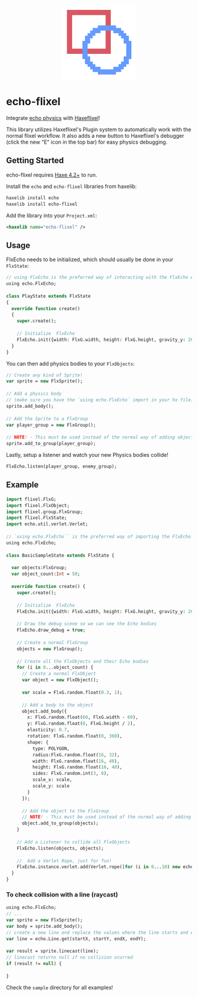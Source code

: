 <p align="center">
  <img src="https://raw.githubusercontent.com/austineast/echo/gh-pages/logo.png">
</p>

# echo-flixel

Integrate [echo physics](https://austineast.dev/echo/) with [Haxeflixel](https://haxeflixel.com)! 

This library utilizes Haxeflixel's Plugin system to automatically work with the normal flixel workflow. It also adds a new button to Haxeflixel's debugger (click the new "E" icon in the top bar) for easy physics debugging.

## Getting Started

echo-flixel requires [Haxe 4.2+](https://haxe.org/download/) to run.

Install the `echo` and `echo-flixel` libraries from haxelib:

```sh
haxelib install echo
haxelib install echo-flixel
```

Add the library into your `Project.xml`:

```xml
<haxelib name="echo-flixel" />
```

## Usage

FlxEcho needs to be initialized, which should usually be done in your `FlxState`:

```haxe
// using FlxEcho is the preferred way of interacting with the FlxEcho API
using echo.FlxEcho;

class PlayState extends FlxState 
{
  override function create() 
  {
    super.create();

    // Initialize  FlxEcho
    FlxEcho.init({width: FlxG.width, height: FlxG.height, gravity_y: 20});
  }
}
```

You can then add physics bodies to your `FlxObjects`:

```haxe
// Create any kind of Sprite!
var sprite = new FlxSprite();

// Add a physics body
// (make sure you have the `using echo.FlxEcho` import in your hx file)
sprite.add_body();

// Add the Sprite to a FlxGroup
var player_group = new FlxGroup();

// NOTE! - This must be used instead of the normal way of adding objects to FlxGroups (ie - `player_group.add(sprite);`)
sprite.add_to_group(player_group);
```

Lastly, setup a listener and watch your new Physics bodies collide!

```haxe
FlxEcho.listen(player_group, enemy_group);
```

## Example

```haxe
import flixel.FlxG;
import flixel.FlxObject;
import flixel.group.FlxGroup;
import flixel.FlxState;
import echo.util.verlet.Verlet;

// `using echo.FlxEcho`` is the preferred way of importing the FlxEcho API
using echo.FlxEcho;

class BasicSampleState extends FlxState {

  var objects:FlxGroup;
  var object_count:Int = 50;

  override function create() {
    super.create();

    // Initialize  FlxEcho
    FlxEcho.init({width: FlxG.width, height: FlxG.height, gravity_y: 20});

    // Draw the debug scene so we can see the Echo bodies
    FlxEcho.draw_debug = true;

    // Create a normal FlxGroup
    objects = new FlxGroup();

    // Create all the FlxObjects and their Echo bodies
    for (i in 0...object_count) {
      // Create a normal FlxObject
      var object = new FlxObject();

      var scale = FlxG.random.float(0.3, 1);

      // Add a body to the object
      object.add_body({
        x: FlxG.random.float(60, FlxG.width - 60),
        y: FlxG.random.float(0, FlxG.height / 2),
        elasticity: 0.7,
        rotation: FlxG.random.float(0, 360),
        shape: {
          type: POLYGON,
          radius:FlxG.random.float(16, 32),
          width: FlxG.random.float(16, 48),
          height: FlxG.random.float(16, 48),
          sides: FlxG.random.int(3, 8),
          scale_x: scale,
          scale_y: scale
        }
      });

      // Add the object to the FlxGroup
      // NOTE! - This must be used instead of the normal way of adding objects to FlxGroups (ie - `objects.add(object);`)
      object.add_to_group(objects);
    }

    // Add a Listener to collide all FlxObjects
    FlxEcho.listen(objects, objects);

    //  Add a Verlet Rope, just for fun!
    FlxEcho.instance.verlet.add(Verlet.rope([for (i in 0...10) new echo.math.Vector2(80 + i * 10, 70)], 0.7, [0]));
  }
}
```

### To check collision with a line (raycast)

```haxe
using echo.FlxEcho;
// ...
var sprite = new FlxSprite();
var body = sprite.add_body();
// create a new line and replace the values where the line starts and ends
var line = echo.Line.get(startX, startY, endX, endY);

var result = sprite.linecast(line);
// linecast returns null if no collision ocurred
if (result != null) {

}

```

Check the `sample` directory for all examples!
